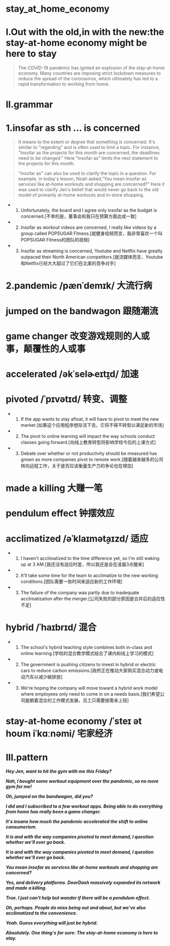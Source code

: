# stay_at_home_economy
# I.Out with the old,in with the new:the stay-at-home economy might be here to stay
> The COVID-19 pandemic has ignited an explosion of the stay-at-home economy. Many countries are imposing strict lockdown measures to reduce the spread of the coronavirus, which ultimately has led to a rapid transformation to working from home.





# II.grammar
# 1.insofar as sth ... is concerned
> It means to the extent or degree that something is concerned.
It's similar to "regarding" and is often used to limit a topic. For instance, "Insofar as the projects for this month are concerned, the deadlines need to be changed." Here "insofar as" limits the next statement to the projects for this month.

> "Insofar as" can also be used to clarify the topic in a question. For example, in today's lesson, Noah asked,"You mean insofar as services like at-home workouts and shopping are concerned?" Here it was used to clarify Jen's belief that would never go back to the old model of primarily at-home workouts and in-store shopping.

- 1. Unfortunately, the board and I agree only insofar as the budget is concerned.[不幸的是，董事会和我只在预算方面达成一致]

- 2. Insofar as workout videos are concerned, I really like videos by a group called POPSUGAR Fitness.[就健身视频而言，我非常喜欢一个叫POPSUGAR Fitness的团队的视频]

- 3. Insofar as streaming is concerned, Youtube and Netflix have greatly outpaced their North American competitors.[就流媒体而言，Youtube和Netflix已经大大超过了它们在北美的竞争对手]

# 2.pandemic /pænˈdemɪk/ 大流行病

# jumped on the bandwagon 跟随潮流

# game changer  改变游戏规则的人或事，颠覆性的人或事

# accelerated /əkˈselɚeɪt̬ɪd/ 加速

# pivoted /ˈpɪvətɪd/ 转变、调整
- 1. If the app wants to stay afloat, it will have to pivot to meet the new market.[如果这个应用程序想存活下去，它将不得不转型以满足新的市场]

- 2. The pivot to online learning will impact the way schools conduct classes going forward.[向线上教育转型将影响学校今后的上课方式]

- 3. Debate over whether or not productivity should be measured has grown as more companies pivot to remote work.[随着越来越多的公司转向远程工作，关于是否应该衡量生产力的争论也在增加]

# made a killing 大赚一笔

# pendulum effect 钟摆效应

# acclimatized /əˈklaɪmət̬aɪzd/ 适应
- 1. I haven't acclimatized to the time difference yet, so I'm still waking up at 3 AM.[我还没有适应时差，所以我还是会在凌晨3点醒来]

- 2. It'll take some time for the team to acclimatize to the new working conditions.[团队需要一些时间来适应新的工作环境]

- 3. The failure of the company was partly due to inadequate acclimatization after the merger.[公司失败的部分原因是合并后的适应性不足]




# hybrid /ˈhaɪbrɪd/ 混合
- 1. The school's hybrid teaching style combines both in-class and online learning.[学校的混合教学模式结合了课内和线上学习的模式]

- 2. The government is pushing citizens to invest in hybrid or electric cars to reduce carbon emissions.[政府正在推动大家购买混合动力或电动汽车以减少碳排放]

- 3. We're hoping the company will move toward a hybrid work model where employees only need to come in on a needs basis.[我们希望公司能朝着混合的工作模式发展，员工只需要按需来上班]

# stay-at-home economy /ˈsteɪ ət hoʊm iˈkɑːnəmi/ 宅家经济


# III.pattern
***Hey Jen, want to hit the gym with me this Friday?***

***Nah, I bought some workout equipment over the pandemic, so no more gym for me!***

***Oh, jumped on the bandwagon, did you?***

***I did and I subscribed to a few workout apps. Being able to do everything from home has really been a game changer.***

***It's insane how much the pandemic accelerated the shift to online consumerism.***

***It is and with the way companies pivoted to meet demand, I question whether we'll ever go back.***

***It is and with the way companies pivoted to meet demand, I question whether we'll ever go back.***

***You mean insofar as services like at-home workouts and shopping are concerned?***

***Yes, and delivery platforms. DoorDash massively expanded its network and made a killing.***

***True. I just can't help but wonder if there will be a pendulum effect.***

***Oh, perhaps. People do miss being out and about, but we've also acclimatized to the convenience.***

***Yeah. Guess everything will just be hybrid.***

***Absolutely. One thing's for sure: The stay-at-home economy is here to stay.***





